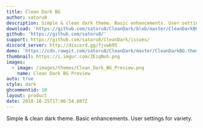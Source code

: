 ```yaml
---
title: Clean Dark BG
author: satoru8
description: Simple & clean dark theme. Basic enhancements. User settings for variety.
download: 'https://github.com/satoru8/CleanDark/blob/master/CleanDarkBG.theme.css'
github: 'https://github.com/satoru8/'
support: https://github.com/satoru8/CleanDark/issues/
discord_server: http://discord.gg/fjvwb95
demo: 'https://cdn.rawgit.com/satoru8/CleanDark/master/CleanDarkBG.theme.css'
thumbnail: https://i.imgur.com/ZEiqNoh.png
images:
  - image: /images/themes/Clean_Dark_BG_Preview.png
    name: Clean Dark BG Preview
auto: true
style: dark
ghcommentid: 10
layout: product
date: 2018-10-25T17:06:54.607Z
---
```

Simple & clean dark theme. Basic enhancements. User settings for variety.